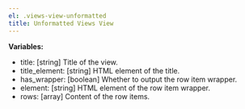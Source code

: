 ```yaml
---
el: .views-view-unformatted
title: Unformatted Views View
---
```


__Variables:__
* title: [string] Title of the view.
* title_element: [string] HTML element of the title.
* has_wrapper: [boolean] Whether to output the row item wrapper.
* element: [string] HTML element of the row item wrapper.
* rows: [array] Content of the row items.
